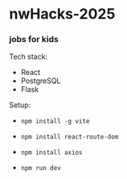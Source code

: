 # nwHacks-2025

### jobs for kids

Tech stack:
- React
- PostgreSQL
- Flask

Setup:

- `npm install -g vite`
- `npm install react-route-dom`
- `npm install axios`

- `npm run dev`